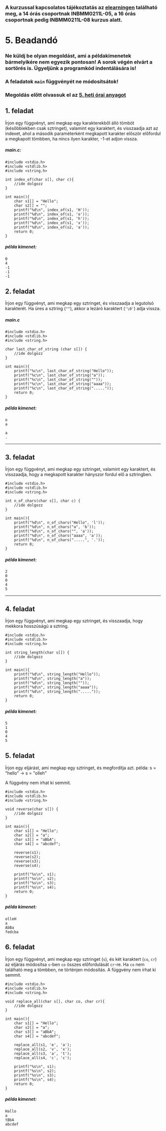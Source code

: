 ### A kurzussal kapcsolatos tájékoztatás az [elearningen](https://elearning.unideb.hu)  található meg, a 14 órás csoportnak INBMM0211L-05, a 16 órás csoportnak pedig INBMM0211L-08 kurzus alatt.


# 5. Beadandó

### Ne küldj be olyan megoldást, ami a példakimenetek bármelyikére nem egyezik pontosan! A sorok végén elvárt a sortörés is. Ügyeljünk a programkód indentálására is!

### A feladatok `main` függvényét ne módosítsátok!

### Megoldás előtt olvassuk el az [5. heti órai anyagot](https://github.com/VGeorgee/Prog1/tree/master/orai-anyag/5.%20het) 

## 1. feladat
Írjon egy függvényt, ami megkap egy karakterekből álló tömböt (későbbiekben csak sztringet), valamint egy karaktert, és visszaadja azt az indexet, ahol
a második paraméterként megkapott karakter először előfordul a megkapott tömbben, ha nincs ilyen karakter, -1-et adjon vissza.


##### main.c:
```
#include <stdio.h>
#include <stdlib.h>
#include <string.h>

int index_of(char s[], char c){
    //ide dolgozz
}

int main(){
    char s1[] = "Hello";
    char s2[] = "";
    printf("%d\n", index_of(s1, 'H'));
    printf("%d\n", index_of(s1, 'o'));
    printf("%d\n", index_of(s1, 'h'));
    printf("%d\n", index_of(s1, 'x'));
    printf("%d\n", index_of(s2, 'a'));
    return 0;
}
```

##### példa kimenet:
```
0
4
-1
-1
-1
```

## 2. feladat 


Írjon egy függvényt, ami megkap egy sztringet, és visszaadja a legutolsó karakterét.
Ha üres a sztring (`""`), akkor a lezáró karaktert (`'\0'`) adja vissza.

##### main.c
```
#include <stdio.h>
#include <stdlib.h>
#include <string.h>

char last_char_of_string (char s[]) {
    //ide dolgozz
}

int main(){
    printf("%c\n", last_char_of_string("Hello"));
    printf("%c\n", last_char_of_string("a"));
    printf("%c\n", last_char_of_string(""));
    printf("%c\n", last_char_of_string("aaaa"));
    printf("%c\n", last_char_of_string("....."));
    return 0;
}
```

##### példa kimenet:
```
o
a

a
.
```

---

## 3. feladat
Írjon egy függvényt, ami megkap egy sztringet, valamint egy karaktert, és visszaadja,
hogy a megkapott karakter hányszor fordul elő a sztringben.

```
#include <stdio.h>
#include <stdlib.h>
#include <string.h>

int n_of_chars(char s[], char c) {
    //ide dolgozz
}

int main(){
    printf("%d\n", n_of_chars("Hello", 'l'));
    printf("%d\n", n_of_chars("a", 'b'));
    printf("%d\n", n_of_chars("", 'a'));
    printf("%d\n", n_of_chars("aaaa", 'a'));
    printf("%d\n", n_of_chars(".....", '.'));
    return 0;
}
```

##### példa kimenet:
```
2
0
0
4
5
```

---


## 4. feladat
Írjon egy függvényt, ami megkap egy sztringet, 
és visszaadja, hogy mekkora hosszúságú a sztring.

    
    
```
#include <stdio.h>
#include <stdlib.h>
#include <string.h>

int string_length(char s[]) {
    //ide dolgozz
}

int main(){
    printf("%d\n", string_length("Hello"));
    printf("%d\n", string_length("a"));
    printf("%d\n", string_length(""));
    printf("%d\n", string_length("aaaa"));
    printf("%d\n", string_length("....."));
    return 0;
}
```

##### példa kimenet:
```
5
1
0
4
5
```

## 5. feladat
Írjon egy eljárást, ami megkap egy sztringet, és megfordítja azt.
példa:
    s = "hello" ->  s = "olleh"
   
A függvény nem írhat ki semmit.

```
#include <stdio.h>
#include <stdlib.h>
#include <string.h>

void reverse(char s[]) {
    //ide dolgozz
}

int main(){
    char s1[] = "Hello";
    char s2[] = "a";
    char s3[] = "aBbA";
    char s4[] = "abcdef";
    
    reverse(s1);
    reverse(s2);
    reverse(s3);
    reverse(s4);    

    printf("%s\n", s1);
    printf("%s\n", s2);
    printf("%s\n", s3);
    printf("%s\n", s4);
    return 0;
}
```

##### példa kimenet:
```
olleH
a
AbBa
fedcba
```

## 6. feladat
Írjon egy függvényt, ami megkap egy sztringet (`s`), és két karaktert (`co`, `cr`)
az eljárás módosítsa `s`-ben `co` összes előfordulását `cr`-re. Ha `co` nem található meg a tömbben, ne történjen módosítás.
A függvény nem írhat ki semmit.

```
#include <stdio.h>
#include <stdlib.h>
#include <string.h>

void replace_all(char s[], char co, char cr){
    //ide dolgozz
}

int main(){
    char s1[] = "Hello";
    char s2[] = "a";
    char s3[] = "aBbA";
    char s4[] = "abcdef";
    
    replace_all(s1, 'e', 'a');
    replace_all(s2, 'v', 'x');
    replace_all(s3, 'a', 't');
    replace_all(s4, 'c', 'c');    

    printf("%s\n", s1);
    printf("%s\n", s2);
    printf("%s\n", s3);
    printf("%s\n", s4);
    return 0;
}
```

##### példa kimenet:
```
Hallo
a
tBbA
abcdef
```